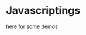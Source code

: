 # Javascriptings
<a href="https://methodog.github.io/Javascriptings" title="some demos">here for some demos</a>
